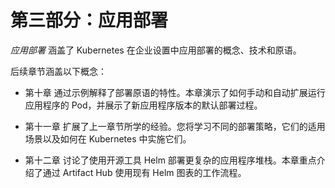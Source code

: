 # 第三部分：应用部署

*应用部署* 涵盖了 Kubernetes 在企业设置中应用部署的概念、技术和原语。

后续章节涵盖以下概念：

+   第十章 通过示例解释了部署原语的特性。本章演示了如何手动和自动扩展运行应用程序的 Pod，并展示了新应用程序版本的默认部署过程。

+   第十一章 扩展了上一章节所学的经验。您将学习不同的部署策略，它们的适用场景以及如何在 Kubernetes 中实施它们。

+   第十二章 讨论了使用开源工具 Helm 部署更复杂的应用程序堆栈。本章重点介绍了通过 Artifact Hub 使用现有 Helm 图表的工作流程。
